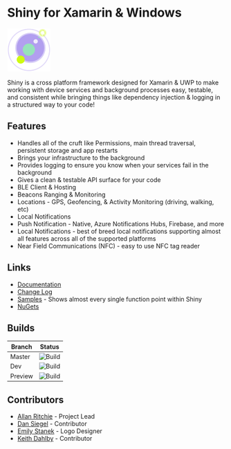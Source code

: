 ﻿# Shiny for Xamarin & Windows 
<img src="art/logo.png" width="100" /> 

Shiny is a cross platform framework designed for Xamarin & UWP to make working with device services and background processes easy, testable, and consistent while bringing
things like dependency injection & logging in a structured way to your code!

## Features
* Handles all of the cruft like Permissions, main thread traversal, persistent storage and app restarts
* Brings your infrastructure to the background
* Provides logging to ensure you know when your services fail in the background 
* Gives a clean & testable API surface for your code
* BLE Client & Hosting
* Beacons Ranging & Monitoring
* Locations - GPS, Geofencing, & Activity Monitoring (driving, walking, etc)
* Local Notifications
* Push Notification - Native, Azure Notifications Hubs, Firebase, and more
* Local Notifications - best of breed local notifications supporting almost all features across all of the supported platforms
* Near Field Communications (NFC) - easy to use NFC tag reader

## Links
* [Documentation](https://shinyorg.github.io)
* [Change Log](https://shinyorg.github.io/release-notes/)
* [Samples](https://github.com/shinyorg/shiny/tree/master/samples) - Shows almost every single function point within Shiny
* [NuGets](https://shinyorg.github.io/setup/nuget)

## Builds

Branch|Status
------|------
Master|![Build](https://img.shields.io/github/workflow/status/shinyorg/shiny/Build/master?style=for-the-badge)|
Dev|![Build](https://img.shields.io/github/workflow/status/shinyorg/shiny/Build/dev?style=for-the-badge)|
Preview|![Build](https://img.shields.io/github/workflow/status/shinyorg/shiny/Build/preview?style=for-the-badge)|

## Contributors
* [Allan Ritchie](https://github.com/aritchie) - Project Lead
* [Dan Siegel](https://github.com/dansiegel) - Contributor
* [Emily Stanek](https://github.com/emilystanek) - Logo Designer
* [Keith Dahlby](https://twitter.com/dahlbyk) - Contributor